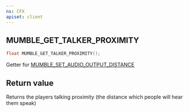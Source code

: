 ```yaml
---
ns: CFX
apiset: client
---
```

## MUMBLE_GET_TALKER_PROXIMITY

```c
float MUMBLE_GET_TALKER_PROXIMITY();
```

Getter for [MUMBLE_SET_AUDIO_OUTPUT_DISTANCE](#_0x74C597D9)

## Return value
Returns the players talking proximity (the distance which people will hear them speak)
